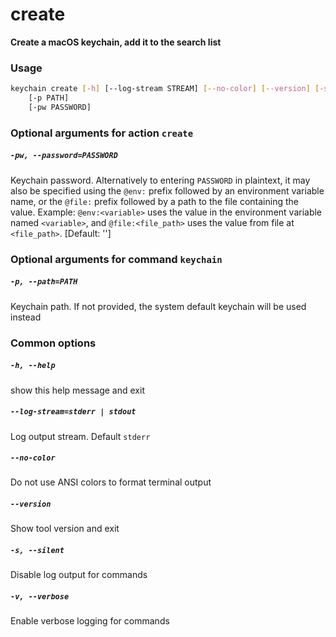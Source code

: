 
create
======


**Create a macOS keychain, add it to the search list**
### Usage
```bash
keychain create [-h] [--log-stream STREAM] [--no-color] [--version] [-s] [-v]
    [-p PATH]
    [-pw PASSWORD]
```
### Optional arguments for action `create`

##### `-pw, --password=PASSWORD`


Keychain password. Alternatively to entering `PASSWORD` in plaintext, it may also be specified using the `@env:` prefix followed by an environment variable name, or the `@file:` prefix followed by a path to the file containing the value. Example: `@env:<variable>` uses the value in the environment variable named `<variable>`, and `@file:<file_path>` uses the value from file at `<file_path>`. [Default: '']
### Optional arguments for command `keychain`

##### `-p, --path=PATH`


Keychain path. If not provided, the system default keychain will be used instead
### Common options

##### `-h, --help`


show this help message and exit
##### `--log-stream=stderr | stdout`


Log output stream. Default `stderr`
##### `--no-color`


Do not use ANSI colors to format terminal output
##### `--version`


Show tool version and exit
##### `-s, --silent`


Disable log output for commands
##### `-v, --verbose`


Enable verbose logging for commands
